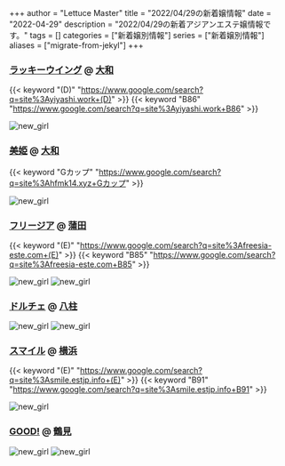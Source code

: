 +++
author = "Lettuce Master"
title = "2022/04/29の新着嬢情報"
date = "2022-04-29"
description = "2022/04/29の新着アジアンエステ嬢情報です。"
tags = []
categories = ["新着嬢別情報"]
series = ["新着嬢別情報"]
aliases = ["migrate-from-jekyl"]
+++
### [ラッキーウイング](http://yiyashi.work/) @ [大和](/post/yamato)
{{< keyword "(D)" "https://www.google.com/search?q=site%3Ayiyashi.work+(D)" >}} {{< keyword "B86" "https://www.google.com/search?q=site%3Ayiyashi.work+B86" >}} 

![new_girl](https://i.imgur.com/gpL3HEu.jpeg)
### [美姫](http://hfmk14.xyz/) @ [大和](/post/yamato)
{{< keyword "Gカップ" "https://www.google.com/search?q=site%3Ahfmk14.xyz+Gカップ" >}} 

![new_girl](https://i.imgur.com/Fwi2H0j.jpeg)
### [フリージア](http://freesia-este.com/) @ [蒲田](/post/kamata)
{{< keyword "(E)" "https://www.google.com/search?q=site%3Afreesia-este.com+(E)" >}} {{< keyword "B85" "https://www.google.com/search?q=site%3Afreesia-este.com+B85" >}} 

![new_girl](https://i.imgur.com/3KiXlhU.jpeg)
![new_girl](https://i.imgur.com/GQ3muB8.jpeg)
### [ドルチェ](https://dolce.oks.bz/) @ [八柱](/post/yabashira)


![new_girl](https://dolce.oks.bz/photos/sites/52/2022/04/2022042815065867.jpeg_300X450.jpeg)
![new_girl](https://dolce.oks.bz/photos/sites/52/2022/04/2022042821554836.jpeg_300X450.jpeg)
### [スマイル](https://smile.estjp.info/) @ [横浜](/post/yokohama)
{{< keyword "(E)" "https://www.google.com/search?q=site%3Asmile.estjp.info+(E)" >}} {{< keyword "B91" "https://www.google.com/search?q=site%3Asmile.estjp.info+B91" >}} 

![new_girl](https://smile.estjp.info/css/staff/staff06.jpg)
### [GOOD!](http://good.abnavi.info/) @ [鶴見](/post/tsurumi)


![new_girl](https://i.imgur.com/aV1fQrI.jpeg)
![new_girl](https://i.imgur.com/fToelp5.jpeg)
